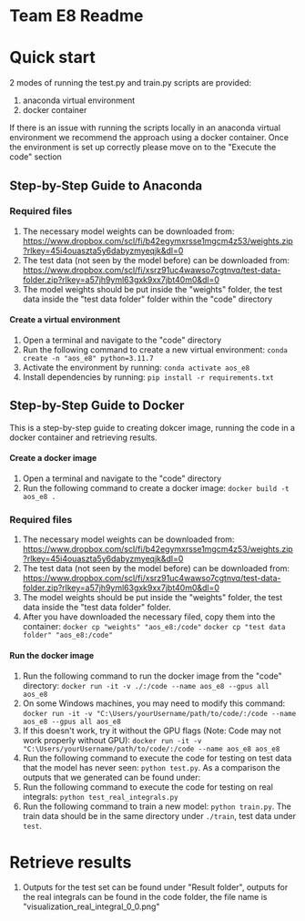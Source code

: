 # Team E8 Readme 


# Quick start
2 modes of running the test.py and train.py scripts are provided:
1) anaconda virtual environment 
2) docker container

If there is an issue with running the scripts locally in an anaconda virtual environment we recommend the approach using a docker container.
Once the environment is set up correctly please move on to the "Execute the code" section

## Step-by-Step Guide to Anaconda


### Required files
1. The necessary model weights can be downloaded from: https://www.dropbox.com/scl/fi/b42egymxrsse1mgcm4z53/weights.zip?rlkey=45i4ouaszta5y6dabyzmyeqjk&dl=0
2. The test data (not seen by the model before) can be downloaded from: https://www.dropbox.com/scl/fi/xsrz91uc4wawso7cgtnvq/test-data-folder.zip?rlkey=a57jh9yml63gxk9xx7jbt40m0&dl=0
3. The model weights should be put inside the "weights" folder, the test data inside the "test data folder" folder within the "code" directory


#### Create a virtual environment
1. Open a terminal and navigate to the "code" directory
2. Run the following command to create a new virtual environment: `conda create -n "aos_e8" python=3.11.7`
3. Activate the environment by running: `conda activate aos_e8`
4. Install dependencies by running: `pip install -r requirements.txt`


## Step-by-Step Guide to Docker
This is a step-by-step guide to creating dokcer image, running the code in a docker container and retrieving results.

#### Create a docker image
1. Open a terminal and navigate to the "code" directory
2. Run the following command to create a docker image: `docker build -t aos_e8 .`


### Required files
1. The necessary model weights can be downloaded from: https://www.dropbox.com/scl/fi/b42egymxrsse1mgcm4z53/weights.zip?rlkey=45i4ouaszta5y6dabyzmyeqjk&dl=0
2. The test data (not seen by the model before) can be downloaded from: https://www.dropbox.com/scl/fi/xsrz91uc4wawso7cgtnvq/test-data-folder.zip?rlkey=a57jh9yml63gxk9xx7jbt40m0&dl=0
3. The model weights should be put inside the "weights" folder, the test data inside the "test data folder" folder.
4. After you have downloaded the necessary filed, copy them into the container:
`docker cp "weights" "aos_e8:/code"`
`docker cp "test data folder" "aos_e8:/code"`

#### Run the docker image
1. Run the following command to run the docker image from the "code" directory: 
`docker run -it -v ./:/code --name aos_e8 --gpus all aos_e8`  
2. On some Windows machines, you may need to modify this command:
`docker run -it -v "C:\Users/yourUsername/path/to/code/:/code --name aos_e8 --gpus all aos_e8`
3. If this doesn't work, try it without the GPU flags (Note: Code may not work properly without GPU):
`docker run -it -v "C:\Users/yourUsername/path/to/code/:/code --name aos_e8 aos_e8`
4. Run the following command to execute the code for testing on test data that the model has never seen: `python test.py`. As a comparison the outputs that we generated can be found under: 
5. Run the following command to execute the code for testing on real integrals: `python test_real_integrals.py`
6. Run the following command to train a new model: `python train.py`. The train data should be in the same directory under `./train`, test data under `test`.


# Retrieve results
1. Outputs for the test set can be found under "Result folder", outputs for the real integrals can be found in the code folder, the file name is "visualization_real_integral_0_0.png"

